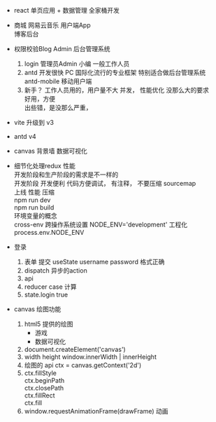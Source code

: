 - react 单页应用 + 数据管理  全家桶开发
- 商城 网易云音乐  用户端App            
    博客后台         
- 权限校验Blog Admin  后台管理系统           
    1. login 管理员Admin  小编  一般工作人员       
    2. antd 开发很快 PC 国际化流行的专业框架 特别适合做后台管理系统                  
        antd-mobile 移动用户端            
    3. 新手？ 工作人员用的，用户量不大  并发， 性能优化 没那么大的要求          
        好用，方便           
        出些错，是没那么严重，            
- vite 升级到 v3        
- antd v4        
- canvas 背景墙  数据可视化          
- 细节化处理redux 性能          
    开发阶段和生产阶段的需求是不一样的            
    开发阶段 开发便利 代码方便调试， 有注释， 不要压缩 sourcemap            
    上线  性能  压缩            
    npm run dev               
    npm run build             
    环境变量的概念             
    cross-env 跨操作系统设置 NODE_ENV='development' 工程化 process.env.NODE_ENV         

- 登录            
    1. 表单 提交 useState  username password 格式正确           
    2. dispatch 异步的action           
    3. api            
    4. reducer case 计算            
    5. state.login true


- canvas 绘图功能           
    1. html5 提供的绘图            
        - 游戏         
        - 数据可视化           
    2. document.createElement('canvas')
    3. width height window.innerWidth | innerHeight
    4. 绘图的 api ctx = canvas.getContext('2d')
    5. ctx.fillStyle           
        ctx.beginPath         
        ctx.closePath           
        ctx.fillRect           
        ctx.fill             
    6. window.requestAnimationFrame(drawFrame) 动画